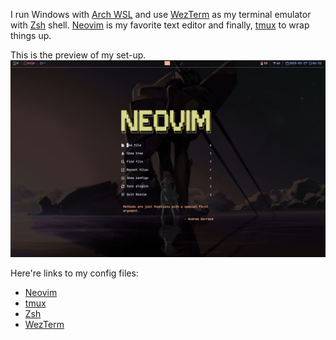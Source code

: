 I run Windows with [Arch WSL](https://github.com/yuk7/ArchWSL) and use [WezTerm](https://wezterm.org/) as my terminal emulator with [Zsh](https://en.wikipedia.org/wiki/Z_shell) shell. [Neovim](https://neovim.io/) is my favorite text editor and finally, [tmux](https://github.com/tmux/tmux/wiki) to wrap things up.

This is the preview of my set-up. <br>
<img src="https://github.com/syxm1/syxm1/blob/master/img.png" alt="Preview" width="600"/>

Here're links to my config files:
- [Neovim](https://github.com/syxm1/nvim)
- [tmux](https://github.com/syxm1/dotfiles/blob/master/.tmux.conf)
- [Zsh](https://github.com/syxm1/dotfiles/blob/master/.zshrc)
- [WezTerm](https://github.com/syxm1/dotfiles/blob/master/.wezterm.lua)
